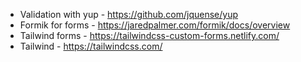 - Validation with yup - https://github.com/jquense/yup
- Formik for forms - https://jaredpalmer.com/formik/docs/overview
- Tailwind forms - https://tailwindcss-custom-forms.netlify.com/
- Tailwind - https://tailwindcss.com/